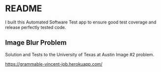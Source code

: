 # README

I built this Automated Software Test app to ensure good test coverage and release perfectly tested code.

## Image Blur Problem

Solution and Tests to the University of Texas at Austin Image #2 problem.

https://grammable-vincent-job.herokuapp.com/
